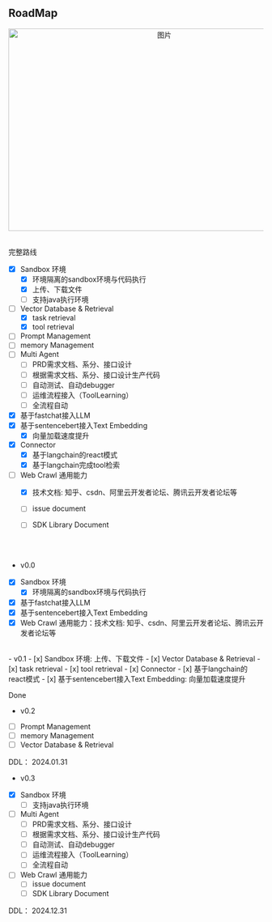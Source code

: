 
## RoadMap

<div align=center>
  <img src="../../sources/docs_imgs/devops-chatbot-module-v2.png" alt="图片" width="600" height="400">
</div>
<br>


完整路线
- [x] Sandbox 环境
  - [x] 环境隔离的sandbox环境与代码执行
  - [x] 上传、下载文件
  - [ ] 支持java执行环境
- [ ] Vector Database & Retrieval
  - [x] task retrieval
  - [x] tool retrieval
- [ ] Prompt Management
- [ ] memory Management
- [ ] Multi Agent
  - [ ] PRD需求文档、系分、接口设计
  - [ ] 根据需求文档、系分、接口设计生产代码
  - [ ] 自动测试、自动debugger
  - [ ] 运维流程接入（ToolLearning）
  - [ ] 全流程自动
- [x] 基于fastchat接入LLM
- [x] 基于sentencebert接入Text Embedding
  - [x] 向量加载速度提升
- [x] Connector
  - [x] 基于langchain的react模式
  - [x] 基于langchain完成tool检索
- [ ] Web Crawl 通用能力
  - [x] 技术文档: 知乎、csdn、阿里云开发者论坛、腾讯云开发者论坛等
  - [ ] issue document
  - [ ] SDK Library Document


<br><br>

- v0.0
- [x] Sandbox 环境
  - [x] 环境隔离的sandbox环境与代码执行
- [x] 基于fastchat接入LLM
- [x] 基于sentencebert接入Text Embedding
- [x] Web Crawl 通用能力：技术文档: 知乎、csdn、阿里云开发者论坛、腾讯云开发者论坛等
<br>
- v0.1
- [x] Sandbox 环境: 上传、下载文件
- [x] Vector Database & Retrieval
  - [x] task retrieval
  - [x] tool retrieval
- [x] Connector
  - [x] 基于langchain的react模式
- [x] 基于sentencebert接入Text Embedding: 向量加载速度提升

Done
<br>

- v0.2
- [ ] Prompt Management
- [ ] memory Management
- [ ] Vector Database & Retrieval

DDL： 2024.01.31
<br>

- v0.3
- [x] Sandbox 环境
  - [ ] 支持java执行环境
- [ ] Multi Agent
  - [ ] PRD需求文档、系分、接口设计
  - [ ] 根据需求文档、系分、接口设计生产代码
  - [ ] 自动测试、自动debugger
  - [ ] 运维流程接入（ToolLearning）
  - [ ] 全流程自动
- [ ] Web Crawl 通用能力
  - [ ] issue document
  - [ ] SDK Library Document

DDL： 2024.12.31
<br>